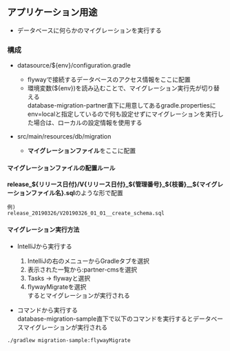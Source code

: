 ## アプリケーション用途
- データベースに何らかのマイグレーションを実行する

### 構成
- datasource/${env}/configuration.gradle
    - flywayで接続するデータベースのアクセス情報をここに配置
    - 環境変数(${env})を読み込むことで、マイグレーション実行先が切り替える  
      database-migration-partner直下に用意してあるgradle.propertiesにenv=localと指定しているので何も設定せずにマイグレーションを実行した場合は、ローカルの設定情報を使用する

- src/main/resources/db/migration
    - **マイグレーションファイル**をここに配置

#### マイグレーションファイルの配置ルール
**release_${リリース日付}/V{リリース日付}_${管理番号}_${枝番}__${マイグレーションファイル名}.sql**のような形で配置
```
例)
release_20190326/V20190326_01_01__create_schema.sql
```

#### マイグレーション実行方法
- IntelliJから実行する
    1. IntelliJの右のメニューからGradleタブを選択
    1. 表示された一覧から:partner-cmsを選択
    1. Tasks → flywayと選択
    1. flywayMigrateを選択  
    するとマイグレーションが実行される

- コマンドから実行する  
database-migration-sample直下で以下のコマンドを実行するとデータベースマイグレーションが実行される
```
./gradlew migration-sample:flywayMigrate
```